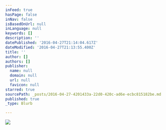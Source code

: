 ```yaml
---
inFeed: true
hasPage: false
inNav: false
isBasedOnUrl: null
inLanguage: null
keywords: []
description: ''
datePublished: '2016-04-27T21:14:04.617Z'
dateModified: '2016-04-27T21:13:55.400Z'
title: ''
author: []
authors: []
publisher:
  name: null
  domain: null
  url: null
  favicon: null
starred: true
sourcePath: _posts/2016-04-27-4201433a-22d0-420c-ad6e-ecbc815182be.md
published: true
_type: Blurb

---
```

![](https://the-grid-user-content.s3-us-west-2.amazonaws.com/30448a1e-0951-4f5f-a816-d69b1a274c70.png)